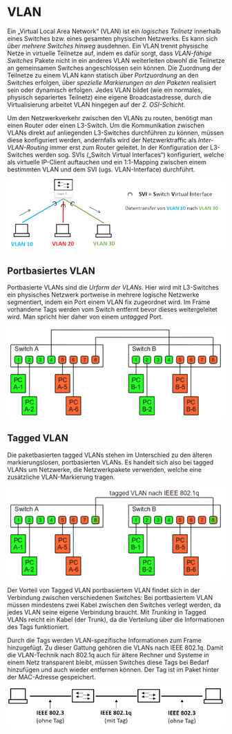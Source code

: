 # VLAN
Ein „Virtual Local Area Network“ (VLAN) ist ein *logisches Teilnetz* innerhalb eines Switches bzw. eines gesamten physischen Netzwerks. Es kann sich *über mehrere Switches hinweg* ausdehnen. Ein VLAN trennt physische Netze in virtuelle Teilnetze auf, indem es dafür sorgt, dass *VLAN-fähige Switches* Pakete nicht in ein anderes VLAN weiterleiten obwohl die Teilnetze an gemeinsamen Switches angeschlossen sein können. Die Zuordnung der Teilnetze zu einem VLAN kann statisch über *Portzuordnung* an den Switches erfolgen, über *spezielle Markierungen an den Paketen* realisiert sein oder dynamisch erfolgen. Jedes VLAN bildet (wie ein normales, physisch separiertes Teilnetz) eine eigene Broadcastadresse, durch die Virtualisierung arbeitet VLAN hingegen auf der *2. OSI-Schicht*.

Um den Netzwerkverkehr zwischen den VLANs zu routen, benötigt man einen Router oder einen L3-Switch. Um die Kommunikation zwischen VLANs direkt auf anliegenden L3-Switches durchführen zu können, müssen diese konfiguriert werden, andernfalls wird der Netzwerktraffic als *Inter-VLAN-Routing* immer erst zum Router geleitet. In der Konfiguration der L3-Switches werden sog. SVIs („Switch Virtual Interfaces“) konfiguriert, welche als virtuelle IP-Client auftauchen und ein 1:1-Mapping zwischen einem bestimmten VLAN und dem SVI (ugs. VLAN-Interface) durchführt.

![](../_Medien/VLAN_SVI.png)

## Portbasiertes VLAN
Portbasierte VLANs sind die *Urform der VLANs*. Hier wird mit L3-Switches ein physisches Netzwerk portweise in mehrere logische Netzwerke segmentiert, indem ein Port einem VLAN fix zugeordnet wird. Im Frame vorhandene Tags werden vom Switch entfernt bevor dieses weitergeleitet wird. Man spricht hier daher von einem *untagged* Port.

![](../_Medien/Portbasiertes_VLAN.png)

## Tagged VLAN
Die paketbasierten tagged VLANs stehen im Unterschied zu den älteren markierungslosen, portbasierten VLANs. Es handelt sich also bei tagged VLANs um Netzwerke, die Netzwerkpakete verwenden, welche eine zusätzliche VLAN-Markierung tragen.

![](../_Medien/Tagged_VLAN.png)

Der Vorteil von Tagged VLAN portbasiertem VLAN findet sich in der Verbindung zwischen verschiedenen Switches: Bei portbasiertem VLAN müssen mindestens zwei Kabel zwischen den Switches verlegt werden, da jedes VLAN seine eigene Verbindung braucht. Mit *Trunking* in Tagged VLANs reicht ein Kabel (der Trunk), da die Verteilung über die Informationen des Tags funktioniert.

Durch die Tags werden VLAN-spezifische Informationen zum Frame hinzugefügt. Zu dieser Gattung gehören die VLANs nach IEEE 802.1q. Damit die VLAN-Technik nach 802.1q auch für ältere Rechner und Systeme in einem Netz transparent bleibt, müssen Switches diese Tags bei Bedarf hinzufügen und auch wieder entfernen können. Der Tag ist im Paket hinter der MAC-Adresse gespeichert.

![](../_Medien/VLAN_Tags.png)

